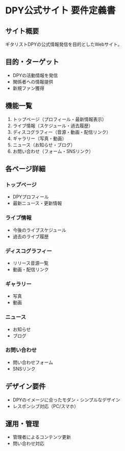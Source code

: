 # DPY公式サイト 要件定義書

## サイト概要

ギタリストDPYの公式情報発信を目的としたWebサイト。

## 目的・ターゲット

- DPYの活動情報を発信
- 関係者への情報提供
- 新規ファン獲得

## 機能一覧

1. トップページ（プロフィール・最新情報表示）
2. ライブ情報（スケジュール・過去履歴）
3. ディスコグラフィー（音源・動画・配信リンク）
4. ギャラリー（写真・動画）
5. ニュース（お知らせ・ブログ）
6. お問い合わせ（フォーム・SNSリンク）

## 各ページ詳細

### トップページ

- DPYプロフィール
- 最新ニュース・更新情報

### ライブ情報

- 今後のライブスケジュール
- 過去のライブ履歴

### ディスコグラフィー

- リリース音源一覧
- 動画・配信リンク

### ギャラリー

- 写真
- 動画

### ニュース

- お知らせ
- ブログ

### お問い合わせ

- 問い合わせフォーム
- SNSリンク

## デザイン要件

- DPYのイメージに合ったモダン・シンプルなデザイン
- レスポンシブ対応（PC/スマホ）

## 運用・管理

- 管理者によるコンテンツ更新
- 問い合わせ対応
